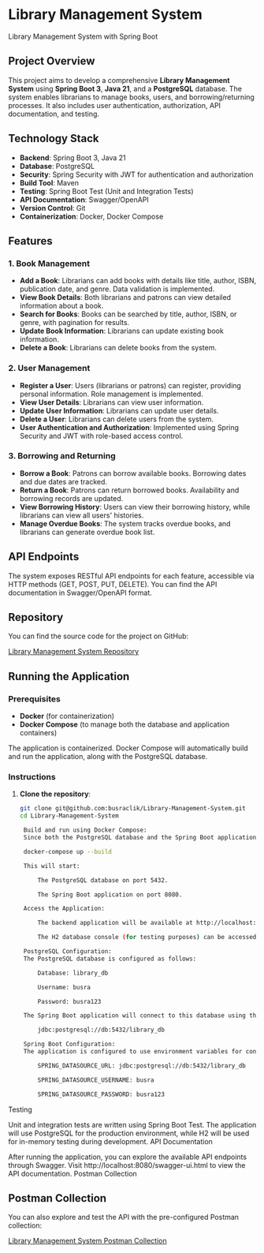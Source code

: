 # Library Management System
Library Management System with Spring Boot

## Project Overview
This project aims to develop a comprehensive **Library Management System** using **Spring Boot 3**, **Java 21**, and a **PostgreSQL** database. The system enables librarians to manage books, users, and borrowing/returning processes. It also includes user authentication, authorization, API documentation, and testing.

## Technology Stack
- **Backend**: Spring Boot 3, Java 21
- **Database**: PostgreSQL
- **Security**: Spring Security with JWT for authentication and authorization
- **Build Tool**: Maven
- **Testing**: Spring Boot Test (Unit and Integration Tests)
- **API Documentation**: Swagger/OpenAPI
- **Version Control**: Git
- **Containerization**: Docker, Docker Compose

## Features
### 1. Book Management
- **Add a Book**: Librarians can add books with details like title, author, ISBN, publication date, and genre. Data validation is implemented.
- **View Book Details**: Both librarians and patrons can view detailed information about a book.
- **Search for Books**: Books can be searched by title, author, ISBN, or genre, with pagination for results.
- **Update Book Information**: Librarians can update existing book information.
- **Delete a Book**: Librarians can delete books from the system.

### 2. User Management
- **Register a User**: Users (librarians or patrons) can register, providing personal information. Role management is implemented.
- **View User Details**: Librarians can view user information.
- **Update User Information**: Librarians can update user details.
- **Delete a User**: Librarians can delete users from the system.
- **User Authentication and Authorization**: Implemented using Spring Security and JWT with role-based access control.

### 3. Borrowing and Returning
- **Borrow a Book**: Patrons can borrow available books. Borrowing dates and due dates are tracked.
- **Return a Book**: Patrons can return borrowed books. Availability and borrowing records are updated.
- **View Borrowing History**: Users can view their borrowing history, while librarians can view all users' histories.
- **Manage Overdue Books**: The system tracks overdue books, and librarians can generate overdue book list.

## API Endpoints
The system exposes RESTful API endpoints for each feature, accessible via HTTP methods (GET, POST, PUT, DELETE). You can find the API documentation in Swagger/OpenAPI format.

## Repository
You can find the source code for the project on GitHub:

[Library Management System Repository](https://github.com/busraclik/Library-Management-System)

## Running the Application

### Prerequisites
- **Docker** (for containerization)
- **Docker Compose** (to manage both the database and application containers)

The application is containerized. Docker Compose will automatically build and run the application, along with the PostgreSQL database.

### Instructions
1. **Clone the repository**:
   ```bash
   git clone git@github.com:busraclik/Library-Management-System.git
   cd Library-Management-System

    Build and run using Docker Compose:
    Since both the PostgreSQL database and the Spring Boot application are containerized, you can use the following command to build and start both containers:

    docker-compose up --build

    This will start:

        The PostgreSQL database on port 5432.

        The Spring Boot application on port 8080.

    Access the Application:

        The backend application will be available at http://localhost:8080.

        The H2 database console (for testing purposes) can be accessed at http://localhost:8080/h2-console.

    PostgreSQL Configuration:
    The PostgreSQL database is configured as follows:

        Database: library_db

        Username: busra

        Password: busra123

    The Spring Boot application will connect to this database using the following URL:

        jdbc:postgresql://db:5432/library_db

    Spring Boot Configuration:
    The application is configured to use environment variables for connecting to the PostgreSQL database:

        SPRING_DATASOURCE_URL: jdbc:postgresql://db:5432/library_db

        SPRING_DATASOURCE_USERNAME: busra

        SPRING_DATASOURCE_PASSWORD: busra123

Testing

Unit and integration tests are written using Spring Boot Test. The application will use PostgreSQL for the production environment, while H2 will be used for in-memory testing during development.
API Documentation

After running the application, you can explore the available API endpoints through Swagger. Visit http://localhost:8080/swagger-ui.html to view the API documentation.
Postman Collection

## Postman Collection

You can also explore and test the API with the pre-configured Postman collection:

[Library Management System Postman Collection](https://www.postman.com/busraclik/library-management-system/collection/zo0ama1/library-management-project?action=share&creator=28859079)
